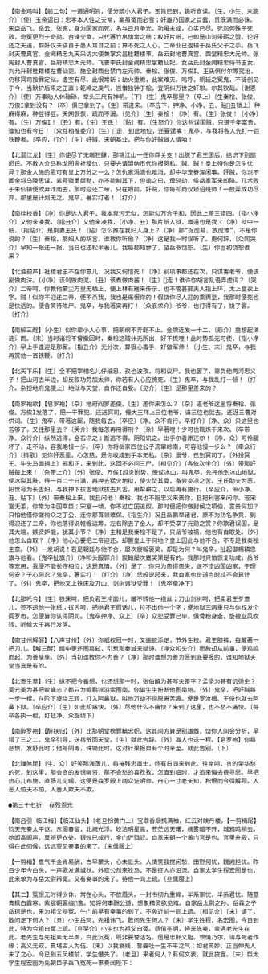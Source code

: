 <!-- { "loadSidebar": true } -->
    【南金鸡叫】【前二句】一道通明旨，便分疏小人君子。玉旨已到，跪听宣读。〔生、小生、末跪介〕〔使〕玉帝诏曰：忠孝本人性之天常，案虽冤而必雪；奸雄乃国家之巨蠹，贯既满而必诛。宋臣岳飞、岳云、张宪，身为国家而死，名与日月争光。功虽未成，心实已尽。死怨何殊于死敌，奇冤更烈于奇勋。台谏交章，只代著竹帛旗常之绩；权奸片纸，已即是山河带砺之盟。论好还之天道，群奸仅未骈首于愚人耳目之前；算不死之人心，二帝业已返辕于岳氏父子之手。岳飞封天曹真官、金阙精忠九天采访大使兼掌文昌桂籍楼事。岳云封地曹真宫、西堂精忠大元帅。张宪封人曹真官、岳府精忠大元帅。飞妻李氏封金阙精忠掌籍仙妃。女岳氏封金阙精忠侍书玉女。刘允升封桂籍楼左曹仙吏。施全封西台禁门左元帅。秦桧、张俊、万俟Ι、王氏俱付尔等究治，仍移冥司按罪定狱。虚空有尽，此恨常新；劫火重燃，此案难灭。呜呼，朝廷之冤鬼，不徒创见于今，当默护后来之正直；乾坤之戾气，岂惟独钟于桧，宜阴纠万世之奸邪。尔其钦哉。〔谢恩介〕〔使〕万事劝人休碌碌，举头三尺有神明。〔下〕〔生〕鬼卒那里？〔卒上〕〔生秦桧、张俊、万俟Ι拿到没有？〔卒〕俱已拿到了。〔生〕带进来。〔卒应下，押净、小净、丑、贴丑锁上〕种麻得麻，种豆得豆。天网恢恢，疏而不漏。〔见介〕〔生〕秦桧！〔净〕有。〔生〕张俊！〔小净〕有。〔生〕万俟Ι！〔丑〕有。〔生〕王氏！〔贴〕有。〔生怒介〕你这些误国贼，只道千年富贵，谁知也有今日！〔众互相推委介〕〔生〕走，到此地位，还要逞嘴！鬼卒，与我将各人先打一百铁鞭者。〔卒应，打介〕〔生〕奸贼，宋朝基业，把与你奸贼做人情咱！

    【北混江龙】〔生〕你使尽了无端狂肆，那锦江山一任你莽关支！出脱了君王国后，结识下别部阏氏。不教人介马称戈图雪社稷仇，只要去请盟纳币代你报恩私。贼、贼！皇上待你是怎生优异？那金人施的恩可有皇上万分之一么？怎仇家涓滴也难消，却中华宠眷浑闲事。奸贼，你岂不闻金将乌陵思谋，素号骁勇桀黠，亦不能制其下，但谕之曰，毋轻动，俟岳家军来即降。兀术败于朱仙镇便欲弃汴而去，那时迎还二帝，只在眼前。奸贼，你每却商议矫诏班师！一鼓弄成功尽弃，那里是计划无之。鬼卒，著实打者！〔打介〕

    【南桂枝香】〔净〕你是达人君子，我本卑污无似，怎能勾万合千和，因此上差三错四。〔指小净介〕又他来凑我，〔指丑介〕又他来凑我，〔小净、丑〕那片纸入狱，难道也是我？〔净〕狱中一纸，〔指贴介〕是荆妻王氏！〔贴〕怎么推在我妇人身上？〔净〕那“捉虎易，放虎难”，不是你说的？〔生〕秦桧，那妇人的胡言，谁教你听他？〔净〕这是我一时误听了。更何辞，〔众同哭介〕早知一报还一报，当日也还松半著儿。我每都知罪了，望岳爷饶恕。〔生〕你当初饶恕谁来？

    【北油葫芦】社稷君王不在你意儿，况我又何惜死！〔净〕别项事都还在次，只谋害老爷，便该剐做肉沫。〔小净〕该剁做肉泥。〔丑〕该煮做肉酱！〔生〕走！谁许你胡言乱语弄虚词？〔哭介〕二帝呵，你教他蒙尘万里无栖止，便上林有雁来传示，也不管甚邢夫人指上环，太上皇衣上字。贼！似你不迎还二帝，便不杀我，我也是痛恨你的！假饶你尽人迎的乘舆至，我那时便死也是快活的。便含笑待陈尸。鬼卒，与我著实再打！〔众哀求介〕爷爷，也打得有了，饶了罢。〔打介〕

    【南解三酲】〔小生〕似你辈小人心事，把朝纲不弄翻不止。金牌连发一十二，〔悲介〕重想起涕涟氵而。〔末〕当时诸将不曾撤回时，秦桧这贼计无所出，好不慌哩！此时势孤无可使，〔指小净介〕早上手逢迎是那厮。〔指丑介〕无分次，算狠心毒手，好做军师！〔小生、末〕鬼卒，与我再赏他一百铁鞭。〔打介〕

    【北天下乐】〔生〕全不把宰相名儿仔细思，孜也波孜，将和议尸。我也罢了，辜负他两河忠义子！把山河去半边，却反叙功劳加太师，你若有人心应愧死。〔生〕鬼卒，与我乱打一顿！〔打介。杂扮地府鬼使上〕地狱与天堂，自作还自受。〔见介〕〔生〕是那里差来的？

    【南罗袍歌】【皂罗袍】〔杂〕地府阎罗差使。〔生〕差你来怎么？〔杂〕道老爷这里将秦桧、张俊、万俟Ι发落了，把一干罪犯，还送冥司，俺大王拜上三位老爷，请三位也就去。还迓三曹对供词。〔生〕鬼卒，带著这厮，随我每去。〔卒应〕〔净、众不肯行，卒打介〕〔净、众〕只这里也苦够了，又往那里去？〔哭介〕我每怎再用得刑？〔杂〕早著哩！少可也鞫炼千来次。〔卒带净、众行介〕纵然逃得，金石讯之；断逃不得，阴阳讯之。出乎尔者原还尔！〔净、众〕可怜腿坏了，走不动，容我略慢一步。〔卒〕你将岳家四位公子流窜岭南，可容他慢一步么？〔牵众行介〕〔排歌〕见你奸恶辈，心怎慈，是你收成到手本无私。〔杂〕禀爷，已到冥司了。〔外扮冥王、牛头马面拥上〕邪和正，来到此，这回不必问三尸。〔相见介〕〔各依次坐介〕〔外〕带那奸贼每上来！〔杂带上介〕〔外〕张俊、万俟Ι趋炎附势，倚仗冰山。叫鬼卒，先押他到冰山地狱，使冰裂其肤，待一百二十日满，再押去猛火地狱，使火焚其骨，备尝炎凉之苦。王氏助夫为恶，阳世号为长舌妇，与我押下拔舌地狱拔去其舌，用犁耕之，以后再有施行。〔卒应介，带小净、丑、贴下〕〔外〕带秦桧上来，我且问他！秦桧，我也不把忠义来责你，且把利害来问你。若宋室无恙，你常为中国宰臣；宋室一倾，你不过亡国逃奴，那时便把你做封侯之项伯，富贵何加？只怕他借你做徇众之丁公，连你那首领难保。〔指生介〕况且岳鹏举诸君，原不为功名争竞，到得迎还了二帝，你也落得说帷幄运筹，左右除去了金人，却不受享了元勋之赏？你欺君误国，是其大端，嫉贤妒能，犹其小节？〔净〕主和是我秦桧不是了，只岳爷被祸，他也有自取处。〔外〕他怎么自取？〔净〕他心心要把二帝迎还，却置皇上于何地？皇上因此与他不合，不专是我秦桧主意。〔外〕一发胡说！若是朝廷与他不合，屡次宸翰褒奖，却是为何？叫鬼卒，扯起御赐精忠旗与他看。〔鬼卒扯旗介〕〔净叩头服罪介〕宸翰屡次嘉奖果是有的。我那时只怕恢复功成，岳爷等宠用，我便不能长守相位，这是真情。〔外〕是了，你只为患得患失，遂不惜凶国凶家，于理何安？于心何忍？鬼卒，著实打！〔打介〕〔净〕恁般说起来，我自家也觉道当时忒不会算计了。〔外〕鬼卒，把他叉上铁床及刀山、剑树诸狱受罪！〔鬼卒牵净下〕

    【北那吒令】〔生〕铁床呵，把负君王冷面儿，暖不转他一绺丝；刀山剑树呵，把卖君王歹意儿，签不透他一张纸；拔舌呵，把哄君王假话儿，拉不出他一个字；便地狱三两重只与你权发个阎罗市，怎便算你认得阴司。〔鬼卒押净、众上〕〔卒〕众犯受罪已毕，俱骨粉身齑，旋被业风吹转，听候大王再行发落。

    【南甘州解酲】【八声甘州】〔外〕你威权冠一时，又画蛇添足，节外生枝。君王膝裤，每藏著一把刀儿。【解三酲】暗中更还图篡弑，引惹那秦城来赋诗。〔净众叩头介〕愿赦却从前事，便鸡鸣而起，为善孳孳。〔外〕当初谁教你不为善？〔净〕那时谁想为善为恶到底要报的，谁知地狱天堂当真是有的。

    【北寄生草】〔生〕纵不把今番想，也还想那一时，张伯麟为甚写夫差字？孟坚为甚有讥弹史？吴元美为甚把蚊蝇志？都只为鲲鹏铩羽索图南，你偏生生扭断他图南翅。〔外〕鬼卒，把奸贼每一步一棍，在阶下旋绕三转，打入阿鼻狱，叫他万劫不得脱离苦趣。便是罗汝楫、王俊也就去阿鼻下狱。〔卒应介〕〔生〕如此却痛快。〔外〕尽他什么不痛快？来到了这里，也不愁不痛快。〔每卒各执一棍，打赶净、众旋绕下〕

    【南醉罗袍】【醉扶归】〔外〕比那朝堂榜罪精忠帜，这其间方算是别雄雌，饶你人间会分析，早错了三之二。鬼卒引导，送岳爷回天堂。〔生〕就此告辞。〔外〕寡人也送一程。【皂罗袍】你每悲愤，发舒此时；他每阴毒，诛锄此时。这对针果报自有个时来至。就此告别。〔下〕

    【北赚煞尾】〔生、众〕好笑那浅薄儿，每摧残忠直士，终有日同来到此。往常呵，贪的荣华愁的死，到这里，那会贪的发恨嗟咨，那不会愁的喜孜孜，怎直到临时，才追来悔去费寻思。早把热心儿布施，直肠儿见赐，这便是森罗殿上两众证明师。丹心一寸老天知，积恨而今得解颐。人恶人怕天不怕，人善人欺天不欺。

    ●第三十七折  存殁恩光

    【南吕引 临江梅】【临江仙头】〔老旦扮黄门上〕宝鼎香烟携满袖，红云对映丹楼。【一剪梅尾】钧天先奏太平讴。东阁春留，北阙光浮。皎洁明星高，苍茫远天曙，槐雾暗不开，城鸦鸣稍去。始闻高阁声，莫辨更衣处。银烛已成行，金门俨驺驭。自家宋朝一个黄门官是也。官里升殿，只得在此伺候，远远望见奏事的来了。〔末儒服上〕

    【一剪梅】意气千金肯易酬，白早蒙头，心未低头。人情笑我搅闲愁，田野何忧，魏阙担忧。昨日少年今白头，一声歌发满城秋。外寇公然来牧马，不是征人亦泪流。自家太学生程宏图是也，此来单为与岳太尉辨冤。又有奏事的来了，待他一同上疏。〔旦儒服上〕

    【其二】冤恨无时得少休，常在心头，不放眉头。一封书彻九重眸，半系家忧，半系君忧。随意青枫白露寒，紫宸朝罢缀鸾。知将何事酬公道，想象精灵欲见难。自家岳太尉之孙、岳霖之子岳珂是也，来为祖父辩冤。午门前早有奏事的到了，不免近前一同上疏。〔相见介〕〔末〕请了，敢问足下何人？〔旦〕小生岳珂，先祖讳飞。敢问先生何人？〔末〕学生姓程，名宏图，今日到此，特为令祖白冤上疏。〔旦哭介〕小生也为祖父白冤。恭值圣明，特来陈奏，幸遇老先生在此。老先生与先祖素无半面，白此沉冤，既非要誉沽名，信是忠肝义胆。世情乃尔，请与死者作缘；高义无双，真堪古人为伍。〔末〕以我衰残，誓要吐一生不平之气；如君英妙，正当伸先人未了之心。今已到五凤楼前，学生僭先了。〔老旦〕来者何人？有何文表，就此披宣。〔末〕臣太学生程宏图为先朝臣子岳飞冤死一事奏闻陛下：

